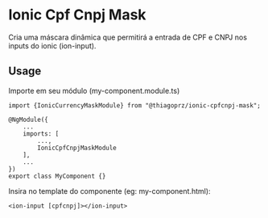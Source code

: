 # Ionic Cpf Cnpj Mask
Cria uma máscara dinâmica que permitirá a entrada de CPF e CNPJ nos inputs do ionic (ion-input).

## Usage

Importe em seu módulo (my-component.module.ts)
```
import {IonicCurrencyMaskModule} from "@thiagoprz/ionic-cpfcnpj-mask";

@NgModule({
    ...
    imports: [
        ...,
        IonicCpfCnpjMaskModule
    ],
    ...
})
export class MyComponent {}
```


Insira no template do componente (eg: my-component.html):

```<ion-input [cpfcnpj]></ion-input>```

